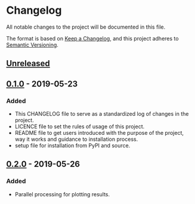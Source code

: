 # Changelog
All notable changes to the project will be documented in this file.

The format is based on [Keep a Changelog](https://keepachangelog.com/en/1.0.0/), and this project adheres to [Semantic Versioning](https://semver.org/spec/v2.0.0.html).

## [Unreleased]

## [0.1.0] - 2019-05-23
### Added
- This CHANGELOG file to serve as a standardized log of changes in the project.
- LICENCE file to set the rules of usage of this project.
- README file to get users introduced with the purpose of the project, way it works and guidance to installation process.
- setup file for installation from PyPI and source.

## [0.2.0] - 2019-05-26
### Added
- Parallel processing for plotting results.

[Unreleased]: https://github.com/SoftwareDevEngResearch/stin
[0.1.0]: https://github.com/SoftwareDevEngResearch/stin
[0.2.0]: https://github.com/SoftwareDevEngResearch/stin

